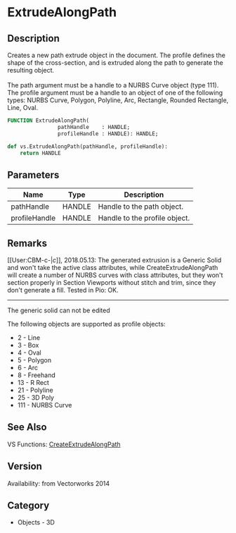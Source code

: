 # ExtrudeAlongPath

## Description
Creates a new path extrude object in the document.  The profile defines the shape of the cross-section, and is extruded along the path to generate the resulting object.<BR>
<BR>
The path argument must be a handle to a NURBS Curve object (type 111).  The profile argument must be a handle to an object of one of the following types: NURBS Curve, Polygon, Polyline, Arc, Rectangle, Rounded Rectangle, Line, Oval.<BR>

```pascal
FUNCTION ExtrudeAlongPath(
				pathHandle    : HANDLE;
				profileHandle : HANDLE): HANDLE;
```

```python
def vs.ExtrudeAlongPath(pathHandle, profileHandle):
    return HANDLE
```

## Parameters
|Name|Type|Description|
|---|---|---|
|pathHandle|HANDLE|Handle to the path object.|
|profileHandle|HANDLE|Handle to the profile object.|

## Remarks
[[User:CBM-c-|_c_]], 2018.05.13: The generated extrusion is a Generic Solid and won't take the active class attributes, while CreateExtrudeAlongPath will create a number of NURBS curves with class attributes, but they won't section properly in Section Viewports without stitch and trim, since they don't generate a fill. Tested in Pio: OK.


-----
The generic solid can not be edited

The following objects are supported as profile objects:

* 2	-	Line
* 3	-	Box
* 4	-	Oval
* 5	-	Polygon
* 6	-	Arc
* 8	-	Freehand
* 13 -	R Rect
* 21 -	Polyline
* 25 -	3D Poly
* 111 -	NURBS Curve

## See Also
VS Functions:
[CreateExtrudeAlongPath](CreateExtrudeAlongPath.md)

## Version
Availability: from Vectorworks 2014

## Category
* Objects - 3D

